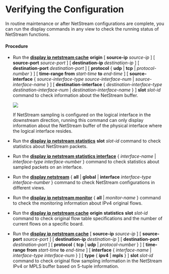 Verifying the Configuration
===========================

In routine maintenance or after NetStream configurations are complete, you can run the display commands in any view to check the running status of NetStream functions.

#### Procedure

* Run the [**display ip netstream cache**](cmdqueryname=display+ip+netstream+cache) **origin** [ **source-ip** *source-ip* ] [ **source-port** *source-port* ] [ **destination-ip** *destination-ip* ] [ **destination-port** *destination-port* ] [ **protocol** { **udp** | **tcp** | *protocol-number* } ] [ **time-range from** *start-time* **to** *end-time* ] [ **source-interface** { *source-interface-type* *source-interface-num* | *source-interface-name* } ] [ **destination-interface** { *destination-interface-type* *destination-interface-num* | *destination-interface-name* } ] **slot** *slot-id* command to check information about the NetStream buffer.
  
  ![](../../../../public_sys-resources/note_3.0-en-us.png) 
  
  If NetStream sampling is configured on the logical interface in the downstream direction, running this command can only display information about the NetStream buffer of the physical interface where the logical interface resides.
* Run the [**display ip netstream statistics**](cmdqueryname=display+ip+netstream+statistics) **slot** *slot-id* command to check statistics about NetStream packets.
* Run the [**display ip netstream statistics interface**](cmdqueryname=display+ip+netstream+statistics+interface) { *interface-name* | *interface-type* *interface-number* } command to check statistics about sampled packets on an interface.
* Run the [**display netstream**](cmdqueryname=display+netstream) { **all** | **global** | **interface** *interface-type interface-number* } command to check NetStream configurations in different views.
* Run the [**display ip netstream monitor**](cmdqueryname=display+ip+netstream+monitor) { **all** | *monitor-name* } command to check the monitoring information about IPv4 original flows.
* Run the [**display ip netstream cache**](cmdqueryname=display+ip+netstream+cache) **origin** **statistics** **slot** *slot-id* command to check original flow table specifications and the number of current flows on a specific board.
* Run the [**display ip netstream cache**](cmdqueryname=display+ip+netstream+cache) [ **source-ip** *source-ip* ] [ **source-port** *source-port* ] [ **destination-ip** *destination-ip* ] [ **destination-port** *destination-port* ] [ **protocol** { **tcp** | **udp** | *protocol-number* } ] [ **time-range** **from** *start-time* **to** *end-time* ] [ **interface** { *interface-name* | *interface-type* *interface-num* } ] [ **type** { **ipv4** | **mpls** } ] **slot** *slot-id* command to check original flow sampling information in the NetStream IPv4 or MPLS buffer based on 5-tuple information.
